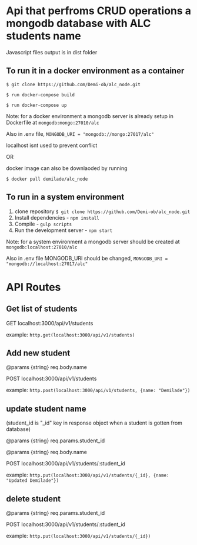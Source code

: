 # Api that perfroms CRUD operations a mongodb database with  ALC students name
 Javascript files output is in dist folder


## To run it in a docker environment as a container 
`$ git clone https://github.com/Demi-ob/alc_node.git`

`$ run docker-compose build`

`$ run docker-compose up`
 
 Note: for a docker environment a mongodb server is already setup in Dockerfile at `mongodb:mongo:27010/alc`

 Also in .env file,  `MONGODB_URI = "mongodb://mongo:27017/alc"`

 localhost isnt used to prevent conflict

 OR

docker image can also be downlaoded by running 

`$ docker pull demilade/alc_node`


## To run in a system environment

1. clone repository `$ git clone https://github.com/Demi-ob/alc_node.git`
2. Install dependencies - `npm install`
3. Compile - `gulp scripts` 
4. Run the development server - `npm start`

Note: for a system environment a mongodb server should be created at `mongodb:localhost:27010/alc`

Also in .env file MONGODB_URI should be changed, `MONGODB_URI = "mongodb://localhost:27017/alc"`



# API Routes

## Get list of students
GET localhost:3000/api/v1/students

example: `http.get(localhost:3000/api/v1/students)`

## Add new student
@params {string} req.body.name

POST localhost:3000/api/v1/students

example: `http.post(localhost:3000/api/v1/students, {name: "Demilade"})`

## update student name
(student_id is  "_id" key in response object when a student is gotten from database)

@params {string} req.params.student_id

@params {string} req.body.name

POST localhost:3000/api/v1/students/:student_id

example: `http.put(localhost:3000/api/v1/students/{_id}, {name: "Updated Demilade"})`

## delete student
@params {string} req.params.student_id

POST localhost:3000/api/v1/students/:student_id

example: `http.put(localhost:3000/api/v1/students/{_id})`

